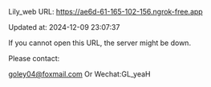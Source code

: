 Lily_web URL: https://ae6d-61-165-102-156.ngrok-free.app

Updated at: 2024-12-09 23:07:37

If you cannot open this URL, the server might be down.

Please contact: 

goley04@foxmail.com Or Wechat:GL_yeaH